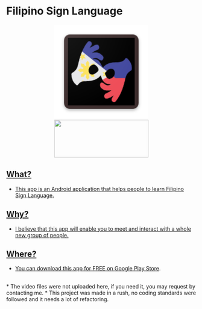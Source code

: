 # Filipino Sign Language
<center>
<a href="https://play.google.com/store/apps/details?id=com.bcs.fsl.filipinosignlanguage">
  <img src="https://raw.githubusercontent.com/JaeNuguid/Filipino-Sign-Language/master/FilipinoSignLanguageApp/app/src/main/res/mipmap-xxxhdpi/ic_launcher.png" width="250" height="250"/>
<br/>
<a href="https://play.google.com/store/apps/details?id=com.bcs.fsl.filipinosignlanguage">
  <img src="https://play.google.com/intl/en_us/badges/images/generic/en_badge_web_generic.png" width="250" height="100"/>
</center>

## What?
- This app is an Android application that helps people to learn Filipino Sign Language.

## Why?
- I believe that this app will enable you to meet and interact with a whole new group of people.

## Where?
- You can download this app for FREE on [Google Play Store](https://play.google.com/store/apps/details?id=com.bcs.fsl.filipinosignlanguage).

<br/> 
* The video files were not uploaded here, if you need it, you may request by contacting me.
* This project was made in a rush, no coding standards were followed and it needs a lot of refactoring.
